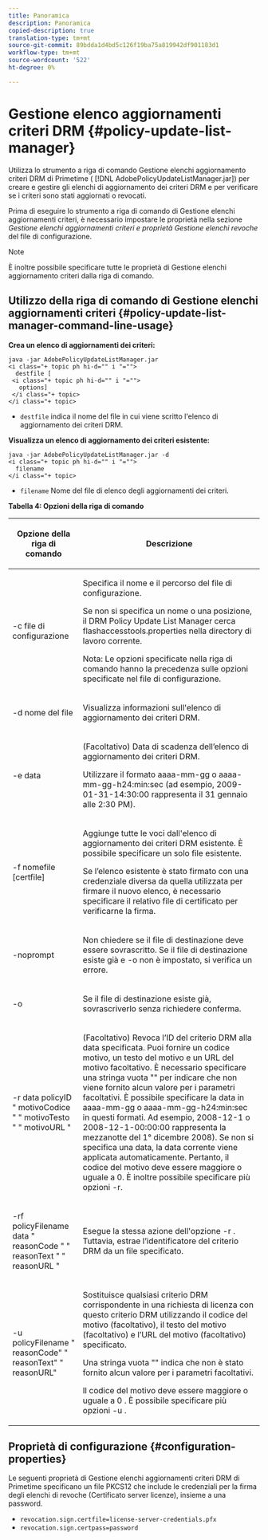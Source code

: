 ```yaml
---
title: Panoramica
description: Panoramica
copied-description: true
translation-type: tm+mt
source-git-commit: 89bdda1d4bd5c126f19ba75a819942df901183d1
workflow-type: tm+mt
source-wordcount: '522'
ht-degree: 0%

---
```



# Gestione elenco aggiornamenti criteri DRM {#policy-update-list-manager}

Utilizza lo strumento a riga di comando Gestione elenchi aggiornamento criteri DRM di Primetime ( [!DNL AdobePolicyUpdateListManager.jar]) per creare e gestire gli elenchi di aggiornamento dei criteri DRM e per verificare se i criteri sono stati aggiornati o revocati.

Prima di eseguire lo strumento a riga di comando di Gestione elenchi aggiornamenti criteri, è necessario impostare le proprietà nella sezione *Gestione elenchi aggiornamenti criteri e proprietà Gestione elenchi revoche* del file di configurazione.

>[!NOTE]
>
>È inoltre possibile specificare tutte le proprietà di Gestione elenchi aggiornamento criteri dalla riga di comando.

## Utilizzo della riga di comando di Gestione elenchi aggiornamenti criteri {#policy-update-list-manager-command-line-usage}

**Crea un elenco di aggiornamenti dei criteri:**

```
java -jar AdobePolicyUpdateListManager.jar  
<i class="+ topic ph hi-d="" i "="">
  destfile [ 
 <i class="+ topic ph hi-d="" i "="">
   options]  
 </i class="+ topic> 
</i class="+ topic>
```

* `destfile` indica il nome del file in cui viene scritto l&#39;elenco di aggiornamento dei criteri DRM.

**Visualizza un elenco di aggiornamento dei criteri esistente:**

```
java -jar AdobePolicyUpdateListManager.jar -d  
<i class="+ topic ph hi-d="" i "="">
  filename 
</i class="+ topic>
```

* `filename` Nome del file di elenco degli aggiornamenti dei criteri.

**Tabella 4: Opzioni della riga di comando**

<table frame="all" colsep="1" rowsep="1" class="+ topic/table adobe-d/table " id="table_ghb_jqy_n4">  
 <thead class="- topic/thead "> 
  <tr rowsep="1" class="- topic/row "> 
   <th colname="1" class="- topic/entry entry"> <p class="- topic/p ">Opzione della riga di comando </p> </th> 
   <th colname="2" class="- topic/entry entry"> <p class="- topic/p ">Descrizione </p> </th> 
  </tr> 
 </thead>
 <tbody class="- topic/tbody "> 
  <tr rowsep="1" class="- topic/row "> 
   <td colname="1" class="- topic/entry "> <span class="+ topic/ph pr-d/codeph codeph"> -c file di configurazione  </span> </td> 
   <td colname="2" class="- topic/entry "> <p class="- topic/p ">Specifica il nome e il percorso del file di configurazione. </p> <p class="- topic/p ">Se non si specifica un nome o una posizione, il DRM Policy Update List Manager cerca <span class="filepath"> flashaccesstools.properties </span> nella directory di lavoro corrente. </p> <p>Nota:  Le opzioni specificate nella riga di comando hanno la precedenza sulle opzioni specificate nel file di configurazione. </p> </td> 
  </tr> 
  <tr rowsep="1" class="- topic/row "> 
   <td colname="1" class="- topic/entry "> <p class="- topic/p "> <span class="+ topic/ph pr-d/codeph codeph"> -d nome del file  </span> </p> </td> 
   <td colname="2" class="- topic/entry "> <p class="- topic/p ">Visualizza informazioni sull'elenco di aggiornamento dei criteri DRM. </p> </td> 
  </tr> 
  <tr rowsep="1" class="- topic/row "> 
   <td colname="1" class="- topic/entry "> <span class="+ topic/ph pr-d/codeph codeph"> -e data  </span> </td> 
   <td colname="2" class="- topic/entry "> <p>(Facoltativo) Data di scadenza dell’elenco di aggiornamento dei criteri DRM. </p> <p>Utilizzare il formato <span class="+ topic/ph pr-d/codeph codeph"> aaaa-mm-gg </span> o <span class="+ topic/ph pr-d/codeph codeph"> aaaa-mm-gg-h24:min:sec </span> (ad esempio, 2009-01-31-14:30:00 rappresenta il 31 gennaio alle 2:30 PM). </p> </td> 
  </tr> 
  <tr rowsep="1" class="- topic/row "> 
   <td colname="1" class="- topic/entry "> <span class="+ topic/ph pr-d/codeph codeph"> -f nomefile [certfile]  </span> </td> 
   <td colname="2" class="- topic/entry "> <p class="- topic/p ">Aggiunge tutte le voci dall'elenco di aggiornamento dei criteri DRM esistente. È possibile specificare un solo file esistente. </p> <p class="- topic/p ">Se l’elenco esistente è stato firmato con una credenziale diversa da quella utilizzata per firmare il nuovo elenco, è necessario specificare il relativo file di certificato per verificarne la firma. </p> </td> 
  </tr> 
  <tr rowsep="1" class="- topic/row "> 
   <td colname="1" class="- topic/entry "> <span class="+ topic/ph pr-d/codeph codeph"> -noprompt  </span> </td> 
   <td colname="2" class="- topic/entry "> <p class="- topic/p ">Non chiedere se il file di destinazione deve essere sovrascritto. Se il file di destinazione esiste già e <span class="codeph"> -o </span> non è impostato, si verifica un errore. </p> </td> 
  </tr> 
  <tr rowsep="1" class="- topic/row "> 
   <td colname="1" class="- topic/entry "> <span class="codeph"> -o  </span> </td> 
   <td colname="2" class="- topic/entry "> <p class="- topic/p ">Se il file di destinazione esiste già, sovrascriverlo senza richiedere conferma. </p> </td> 
  </tr> 
  <tr rowsep="1" class="- topic/row "> 
   <td colname="1" class="- topic/entry "> <span class="+ topic/ph pr-d/codeph codeph"> -r  </span> <span class="+ topic/ph pr-d/codeph codeph"> data policyID  </span> "  <span class="+ topic/ph pr-d/codeph codeph"> motivoCodice  </span>" "  <span class="+ topic/ph pr-d/codeph codeph"> motivoTesto  </span>" "  <span class="+ topic/ph pr-d/codeph codeph"> motivoURL  </span>" </td> 
   <td colname="2" class="- topic/entry "> <p class="- topic/p ">(Facoltativo) Revoca l’ID del criterio DRM alla data specificata. Puoi fornire un codice motivo, un testo del motivo e un URL del motivo facoltativo. È necessario specificare una stringa vuota "" per indicare che non viene fornito alcun valore per i parametri facoltativi. È possibile specificare la data in <span class="+ topic/ph pr-d/codeph codeph"> aaaa-mm-gg </span> o <span class="+ topic/ph pr-d/codeph codeph"> aaaa-mm-gg-h24:min:sec </span> in questi formati. Ad esempio, 2008-12-1 o 2008-12-1-00:00:00 rappresenta la mezzanotte del 1° dicembre 2008). Se non si specifica una data, la data corrente viene applicata automaticamente. Pertanto, il codice del motivo deve essere maggiore o uguale a 0. È inoltre possibile specificare più opzioni -r. </p> </td> 
  </tr> 
  <tr rowsep="1" class="- topic/row "> 
   <td colname="1" class="- topic/entry "> <p class="- topic/p ">-rf <span class="+ topic/ph pr-d/codeph codeph"> policyFilename </span> <span class="+ topic/ph pr-d/codeph codeph"> data </span> " <span class="+ topic/ph pr-d/codeph codeph"> reasonCode </span>" " <span class="+ topic/ph pr-d/codeph codeph"> reasonText </span>" " <span class="+ topic/ph pr-d/codeph codeph"> reasonURL </span>" </p> </td> 
   <td colname="2" class="- topic/entry "> <p class="- topic/p ">Esegue la stessa azione dell'opzione <span class="codeph"> -r </span>. Tuttavia, estrae l’identificatore del criterio DRM da un file specificato. </p> </td> 
  </tr> 
  <tr rowsep="0" class="- topic/row "> 
   <td colname="1" class="- topic/entry "> <span class="codeph"> -u policyFilename " reasonCode" " reasonText" " reasonURL"  </span> </td> 
   <td colname="2" class="- topic/entry "> <p>Sostituisce qualsiasi criterio DRM corrispondente in una richiesta di licenza con questo criterio DRM utilizzando il codice del motivo (facoltativo), il testo del motivo (facoltativo) e l’URL del motivo (facoltativo) specificato. </p> <p>Una stringa vuota "" indica che non è stato fornito alcun valore per i parametri facoltativi. </p> <p>Il codice del motivo deve essere maggiore o uguale a <span class="codeph"> 0 </span>. È possibile specificare più opzioni <span class="codeph"> -u </span>. </p> </td> 
  </tr> 
 </tbody> 
</table>

## Proprietà di configurazione {#configuration-properties}

Le seguenti proprietà di Gestione elenchi aggiornamenti criteri DRM di Primetime specificano un file PKCS12 che include le credenziali per la firma degli elenchi di revoche (Certificato server licenze), insieme a una password.

* `revocation.sign.certfile=license-server-credentials.pfx`
* `revocation.sign.certpass=password`